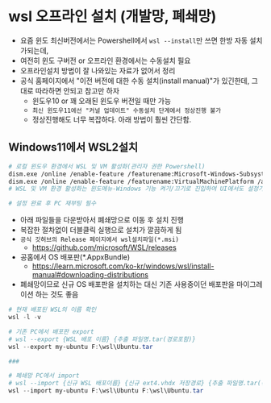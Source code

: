 # wsl 오프라인 설치 (개발망, 폐쇄망)

- 요즘 윈도 최신버전에서는 Powershell에서 `wsl --install`만 쓰면 한방 자동 설치가되는데,
- 여전히 윈도 구버전 or 오프라인 환경에서는 수동설치 필요
- 오프라인설치 방법이 잘 나와있는 자료가 없어서 정리
- 공식 홈페이지에서 "이전 버전에 대한 수동 설치(install manual)"가 있긴한데, 그대로 따라하면 안되고 참고만 하자
  - 윈도우10 or 꽤 오래된 윈도우 버전일 때만 가능
  - `최신 윈도우11에선 "커널 업데이트" 수동설치 단계에서 정상진행 불가`
  - 정상진행해도 너무 복잡하다. 아래 방법이 훨씬 간단함.

## Windows11에서 WSL2설치

```sh
# 로컬 윈도우 환경에서 WSL 및 VM 활성화(관리자 권한 Powershell)
dism.exe /online /enable-feature /featurename:Microsoft-Windows-Subsystem-Linux /all /norestart
dism.exe /online /enable-feature /featurename:VirtualMachinePlatform /all /norestart
# WSL 및 VM 환경 활성화는 윈도메뉴-Windows 기능 켜기/끄기로 진입하여 UI에서도 설정가능하다.(VM만 활성화돼있어도 WSL2설치 및 사용엔 문제없음)

# 설정 완료 후 PC 재부팅 필수
```

- 아래 파일들을 다운받아서 폐쇄망으로 이동 후 설치 진행
- 복잡한 절차없이 더블클릭 실행으로 설치가 깔끔하게 됨
- `공식 깃허브의 Release 페이지에서 wsl설치파일(*.msi)`
  - https://github.com/microsoft/WSL/releases
- 공홈에서 OS 배포판(*.AppxBundle)
  - https://learn.microsoft.com/ko-kr/windows/wsl/install-manual#downloading-distributions
- 폐쇄망이므로 신규 OS 배포판을 설치하는 대신 기존 사용중이던 배포판을 마이그레이션 하는 것도 좋음

```powershell
# 현재 배포된 WSL의 이름 확인
wsl -l -v

# 기존 PC에서 배포판 export
# wsl --export {WSL 배포 이름} {추출 파일명.tar(경로포함)}
wsl --export my-ubuntu F:\wsl\Ubuntu.tar

###

# 폐쇄망 PC에서 import
# wsl --import {신규 WSL 배포이름} {신규 ext4.vhdx 저장경로} {추출 파일명.tar(경로포함)}
wsl --import my-ubuntu F:\wsl\Ubuntu F:\wsl\Ubuntu.tar
```
